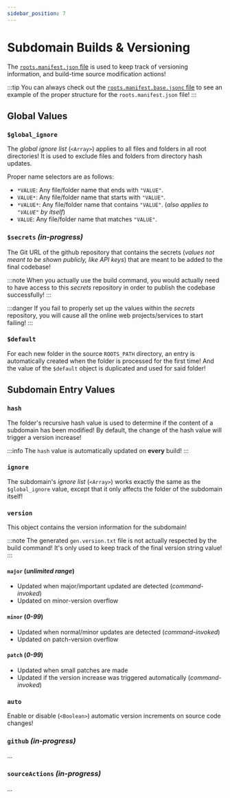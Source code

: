 ```yaml
---
sidebar_position: 7
---
```


# Subdomain Builds & Versioning

The [`roots.manifest.json` file](https://github.com/Ender-ing/render-activity/blob/main/roots.manifest.json)
is used to keep track of versioning information, and build-time source modification actions!

:::tip
You can always check out the
[`roots.manifest.base.jsonc` file](https://github.com/Ender-ing/render-activity/blob/main/roots.manifest.base.jsonc)
to see an example of the proper structure for the `roots.manifest.json` file!
:::

## Global Values

### `$global_ignore`

The *global ignore list* (`<Array>`) applies to all files and folders in all root directories! It is used to
exclude files and folders from directory hash updates.

Proper name selectors are as follows:

- `*VALUE`: Any file/folder name that ends with `"VALUE"`.
- `VALUE*`: Any file/folder name that starts with `"VALUE"`.
- `*VALUE*`: Any file/folder name that contains `"VALUE"`. (*also applies to `"VALUE"` by itself*)
- `VALUE`: Any file/folder name that matches `"VALUE"`.

### `$secrets` _(in-progress)_

The Git URL of the github repository that contains the secrets (*values not meant to be shown
publicly, like API keys*) that are meant to be added to the final codebase!

:::note
When you actually use the build command, you would actually need to have access to this *secrets*
repository in order to publish the codebase successfully!
:::

:::danger
If you fail to properly set up the values within the *secrets* repository, you will cause all the
online web projects/services to start failing!
:::

### `$default`

For each new folder in the source `ROOTS_PATH` directory, an entry is automatically created when the
folder is processed for the first time! And the value of the `$default` object is duplicated and
used for said folder!

## Subdomain Entry Values

### `hash`

The folder's recursive hash value is used to determine if the content of a subdomain has been
modified! By default, the change of the hash value will trigger a version increase!

:::info
The `hash` value is automatically updated on **every** build!
:::

### `ignore`

The subdomain's *ignore list* (`<Array>`) works exactly the same as the `$global_ignore` value,
except that it only affects the folder of the subdomain itself!

### `version`

This object contains the version information for the subdomain!

:::note
The generated `gen.version.txt` file is not actually respected by the build command! It's only used
to keep track of the final version string value!
:::

#### `major` (*unlimited range*)

- Updated when major/important updated are detected (*command-invoked*)
- Updated on minor-version overflow

#### `minor` (*0-99*)

- Updated when normal/minor updates are detected (*command-invoked*)
- Updated on patch-version overflow

#### `patch` (*0-99*)

- Updated when small patches are made
- Updated if the version increase was triggered automatically (*command-invoked*)

### `auto`

Enable or disable (`<Boolean>`) automatic version increments on source code changes!

### `github` _(in-progress)_

...

### `sourceActions` _(in-progress)_

...
